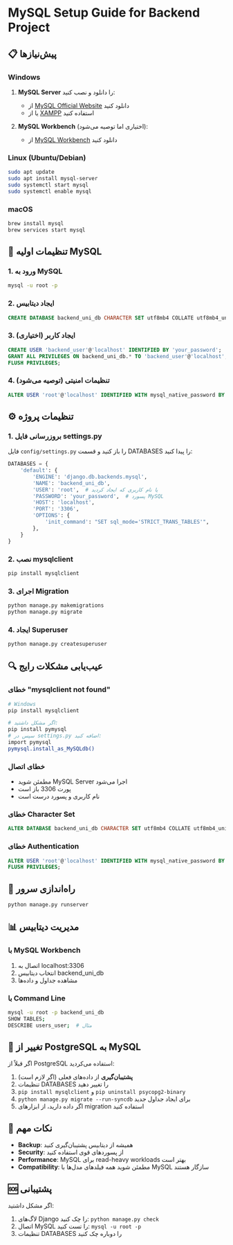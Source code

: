 # MySQL Setup Guide for Backend Project

## 📋 پیش‌نیازها

### Windows
1. **MySQL Server** را دانلود و نصب کنید:
   - از [MySQL Official Website](https://dev.mysql.com/downloads/mysql/) دانلود کنید
   - یا از [XAMPP](https://www.apachefriends.org/) استفاده کنید

2. **MySQL Workbench** (اختیاری اما توصیه می‌شود):
   - از [MySQL Workbench](https://dev.mysql.com/downloads/workbench/) دانلود کنید

### Linux (Ubuntu/Debian)
```bash
sudo apt update
sudo apt install mysql-server
sudo systemctl start mysql
sudo systemctl enable mysql
```

### macOS
```bash
brew install mysql
brew services start mysql
```

## 🔧 تنظیمات اولیه MySQL

### 1. ورود به MySQL
```bash
mysql -u root -p
```

### 2. ایجاد دیتابیس
```sql
CREATE DATABASE backend_uni_db CHARACTER SET utf8mb4 COLLATE utf8mb4_unicode_ci;
```

### 3. ایجاد کاربر (اختیاری)
```sql
CREATE USER 'backend_user'@'localhost' IDENTIFIED BY 'your_password';
GRANT ALL PRIVILEGES ON backend_uni_db.* TO 'backend_user'@'localhost';
FLUSH PRIVILEGES;
```

### 4. تنظیمات امنیتی (توصیه می‌شود)
```sql
ALTER USER 'root'@'localhost' IDENTIFIED WITH mysql_native_password BY 'your_secure_password';
```

## ⚙️ تنظیمات پروژه

### 1. بروزرسانی فایل settings.py
فایل `config/settings.py` را باز کنید و قسمت DATABASES را پیدا کنید:

```python
DATABASES = {
    'default': {
        'ENGINE': 'django.db.backends.mysql',
        'NAME': 'backend_uni_db',
        'USER': 'root',  # یا نام کاربری که ایجاد کردید
        'PASSWORD': 'your_password',  # پسورد MySQL
        'HOST': 'localhost',
        'PORT': '3306',
        'OPTIONS': {
            'init_command': "SET sql_mode='STRICT_TRANS_TABLES'",
        },
    }
}
```

### 2. نصب mysqlclient
```bash
pip install mysqlclient
```

### 3. اجرای Migration
```bash
python manage.py makemigrations
python manage.py migrate
```

### 4. ایجاد Superuser
```bash
python manage.py createsuperuser
```

## 🔍 عیب‌یابی مشکلات رایج

### خطای "mysqlclient not found"
```bash
# Windows
pip install mysqlclient

# اگر مشکل داشتید:
pip install pymysql
# سپس در settings.py اضافه کنید:
import pymysql
pymysql.install_as_MySQLdb()
```

### خطای اتصال
- مطمئن شوید MySQL Server اجرا می‌شود
- پورت 3306 باز است
- نام کاربری و پسورد درست است

### خطای Character Set
```sql
ALTER DATABASE backend_uni_db CHARACTER SET utf8mb4 COLLATE utf8mb4_unicode_ci;
```

### خطای Authentication
```sql
ALTER USER 'root'@'localhost' IDENTIFIED WITH mysql_native_password BY 'your_password';
FLUSH PRIVILEGES;
```

## 🚀 راه‌اندازی سرور

```bash
python manage.py runserver
```

## 📊 مدیریت دیتابیس

### با MySQL Workbench
1. اتصال به localhost:3306
2. انتخاب دیتابیس backend_uni_db
3. مشاهده جداول و داده‌ها

### با Command Line
```bash
mysql -u root -p backend_uni_db
SHOW TABLES;
DESCRIBE users_user;  # مثال
```

## 🔄 تغییر از PostgreSQL به MySQL

اگر قبلاً از PostgreSQL استفاده می‌کردید:

1. **پشتیبان‌گیری** از داده‌های فعلی (اگر لازم است)
2. تنظیمات DATABASES را تغییر دهید
3. `pip install mysqlclient` و `pip uninstall psycopg2-binary`
4. `python manage.py migrate --run-syncdb` برای ایجاد جداول جدید
5. اگر داده دارید، از ابزارهای migration استفاده کنید

## 📝 نکات مهم

- **Backup**: همیشه از دیتابیس پشتیبان‌گیری کنید
- **Security**: از پسوردهای قوی استفاده کنید
- **Performance**: MySQL برای read-heavy workloads بهتر است
- **Compatibility**: مطمئن شوید همه فیلدهای مدل‌ها با MySQL سازگار هستند

## 🆘 پشتیبانی

اگر مشکل داشتید:
1. لاگ‌های Django را چک کنید: `python manage.py check`
2. اتصال MySQL را تست کنید: `mysql -u root -p`
3. تنظیمات DATABASES را دوباره چک کنید
